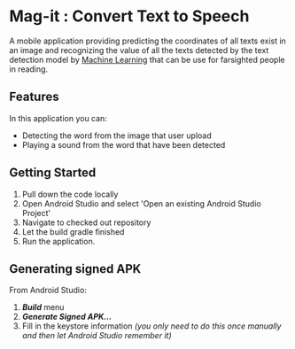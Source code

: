 # Mag-it : Convert Text to Speech
A mobile application providing predicting the coordinates of all texts exist in an image and recognizing the value of all the texts detected by the text detection model 
by <a href="https://github.com/XSmas29/OCR-Flask">Machine Learning</a> that can be use for farsighted people in reading.

## Features
In this application you can:
* Detecting the word from the image that user upload
* Playing a sound from the word that have been detected 

## Getting Started
1.  Pull down the code locally
2.  Open Android Studio and select 'Open an existing Android Studio Project'
3.  Navigate to checked out repository
4.  Let the build gradle finished
5.  Run the application.

## Generating signed APK
From Android Studio:
1. ***Build*** menu
2. ***Generate Signed APK...***
3. Fill in the keystore information *(you only need to do this once manually and then let Android Studio remember it)*
